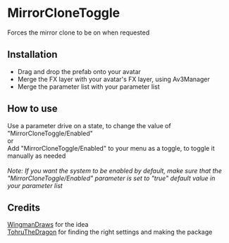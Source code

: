 # MirrorCloneToggle
 Forces the mirror clone to be on when requested

<h2>Installation</h2>
<ul>
 <li>Drag and drop the prefab onto your avatar</li>
 <li>Merge the FX layer with your avatar's FX layer, using Av3Manager</li>
 <li>Merge the parameter list with your parameter list</li>
</ul>

<h2>How to use</h2>
Use a parameter drive on a state, to change the value of "MirrorCloneToggle/Enabled"<br>
or<br>
Add "MirrorCloneToggle/Enabled" to your menu as a toggle, to toggle it manually as needed
<br><br>
<i>Note: If you want the system to be enabled by default, make sure that the "MirrorCloneToggle/Enabled" parameter is set to "true" default value in your parameter list</i>

<h2>Credits</h2>

[WingmanDraws](https://www.twitch.tv/wingmandraws) for the idea<br>
[TohruTheDragon](https://github.com/fkrisi11) for finding the right settings and making the package
